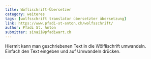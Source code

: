```yaml
---
title: Wöflischrift-Übersetzer
category: weiteres
tags: [wolfsschrift translator übersetzter übersetzung]
link: https://www.pfadi-st-anton.ch/wolfsschrift/
author: Pfadi St. Anton
submitter: sinaii@pfadiwart.ch
---
```


Hiermit kann man geschriebenen Text in die Wölflischrift umwandeln.
Einfach den Text eingeben und auf Umwandeln drücken.
